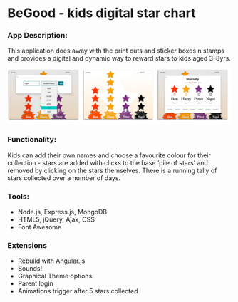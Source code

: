# BeGood - kids digital star chart

### App Description:
This application does away with the print outs and sticker boxes n stamps and provides a digital and dynamic way to reward stars to kids aged 3-8yrs.

![screengrabs](sc.jpg)

### Functionality:
Kids can add their own names and choose a favourite colour for their collection - stars are added with clicks to the base ‘pile of stars’ and removed by clicking on the stars themselves. There is a running tally of stars collected over a number of days.


### Tools:
* Node.js, Express.js, MongoDB
* HTML5, jQuery, Ajax, CSS
* Font Awesome


### Extensions
* Rebuild with Angular.js
* Sounds!
* Graphical Theme options
* Parent login
* Animations trigger after 5 stars collected
